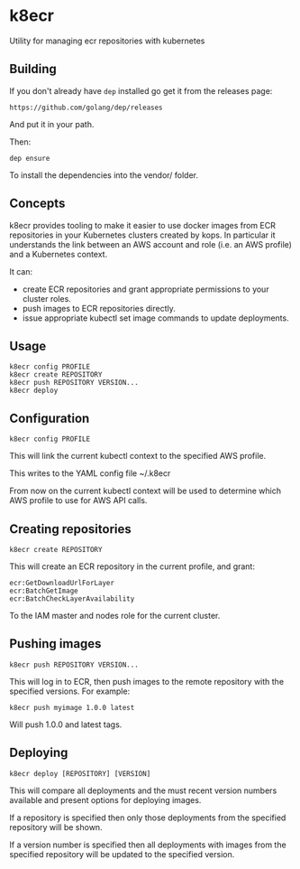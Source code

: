 # k8ecr

Utility for managing ecr repositories with kubernetes

## Building

If you don't already have `dep` installed go get it from the releases page:

    https://github.com/golang/dep/releases

And put it in your path.

Then:

    dep ensure

To install the dependencies into the vendor/ folder.

## Concepts

k8ecr provides tooling to make it easier to use docker images from ECR repositories in your Kubernetes clusters created by kops. In particular it understands the link between an AWS account and role (i.e. an AWS profile) and a Kubernetes context.

It can:

- create ECR repositories and grant appropriate permissions to your cluster roles.
- push images to ECR repositories directly.
- issue appropriate kubectl set image commands to update deployments.

## Usage

    k8ecr config PROFILE
    k8ecr create REPOSITORY
    k8ecr push REPOSITORY VERSION...
    k8ecr deploy

## Configuration

    k8ecr config PROFILE

This will link the current kubectl context to the specified AWS profile.

This writes to the YAML config file ~/.k8ecr

From now on the current kubectl context will be used to determine which AWS profile to use for AWS API calls.

## Creating repositories

    k8ecr create REPOSITORY

This will create an ECR repository in the current profile, and grant:

    ecr:GetDownloadUrlForLayer
    ecr:BatchGetImage
    ecr:BatchCheckLayerAvailability

To the IAM master and nodes role for the current cluster.

## Pushing images

    k8ecr push REPOSITORY VERSION...

This will log in to ECR, then push images to the remote repository with the specified versions.  For example:

    k8ecr push myimage 1.0.0 latest

Will push 1.0.0 and latest tags.

## Deploying

    k8ecr deploy [REPOSITORY] [VERSION]

This will compare all deployments and the must recent version numbers available and present options for deploying images.

If a repository is specified then only those deployments from the specified repository will be shown.

If a version number is specified then all deployments with images from the specified repository will be updated to the specified version.

